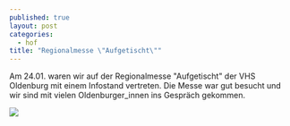 ```yaml
---
published: true
layout: post
categories: 
  - hof
title: "Regionalmesse \"Aufgetischt\""
---
```



Am 24.01. waren wir auf der Regionalmesse "Aufgetischt" der VHS Oldenburg mit einem Infostand vertreten. 
Die Messe war gut besucht und wir sind mit vielen Oldenburger_innen ins Gespräch gekommen.

<img src="{{site.baseurl}}/public/images/messe.jpg" style="max-height:500px">

